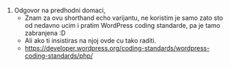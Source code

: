 1. Odgovor na predhodni domaci,
    - Znam za ovu shorthand echo varijantu, ne koristim je samo zato sto od nedavno ucim i pratim WordPress coding standarde, pa je tamo zabranjena :D 
    - Ali ako ti insistiras na njoj ovde cu tako raditi.
    - https://developer.wordpress.org/coding-standards/wordpress-coding-standards/php/
